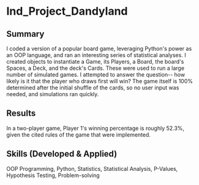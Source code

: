 # Ind_Project_Dandyland

## Summary
I coded a version of a popular board game, leveraging Python's power as an OOP language, and ran an interesting series of statistical analyses.  I created objects to instantiate a Game, its Players, a Board, the board's Spaces, a Deck, and the deck's Cards.  These were used to run a large number of simulated games.  I attempted to answer the question-- how likely is it that the player who draws first will win?  The game itself is 100% determined after the initial shuffle of the cards, so no user input was needed, and simulations ran quickly. 

## Results
In a two-player game, Player 1's winning percentage is roughly 52.3%, given the cited rules of the game that were implemented.

## Skills (Developed & Applied)
OOP Programming, Python, Statistics, Statistical Analysis, P-Values, Hypothesis Testing, Problem-solving
